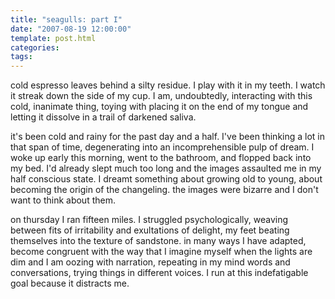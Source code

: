 ```yaml
---
title: "seagulls: part I"
date: "2007-08-19 12:00:00"
template: post.html
categories: 
tags: 
---
```


cold espresso leaves behind a silty residue. I play with it in my teeth. I watch it streak down the side of my cup. I am, undoubtedly, interacting with this cold, inanimate thing, toying with placing it on the end of my tongue and letting it dissolve in a trail of darkened saliva. 

it's been cold and rainy for the past day and a half. I've been thinking a lot in that span of time, degenerating into an incomprehensible pulp of dream. I woke up early this morning, went to the bathroom, and flopped back into my bed. I'd already slept much too long and the images assaulted me in my half conscious state. I dreamt something about growing old to young, about becoming the origin of the changeling. the images were bizarre and I don't want to think about them. 

on thursday I ran fifteen miles. I struggled psychologically, weaving between fits of irritability and exultations of delight, my feet beating themselves into the texture of sandstone. in many ways I have adapted, become congruent with the way that I imagine myself when the lights are dim and I am oozing with narration, repeating in my mind words and conversations, trying things in different voices. I run at this indefatigable goal because it distracts me.
